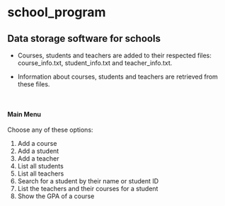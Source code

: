 # school_program
## **Data storage software for schools**

* Courses, students and teachers are added to their respected files: course_info.txt, student_info.txt and teacher_info.txt.

* Information about courses, students and teachers are retrieved from these files.

<br>

#### Main Menu

Choose any of these options:
1. Add a course
2. Add a student 
3. Add a teacher
4. List all students
5. List all teachers 
6. Search for a student by their name or student ID
7. List the teachers and their courses for a student
8. Show the GPA of a course
